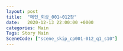 ```yaml
---
layout: post
title:  "메인_회상_001~012장"
date:   2020-12-13 22:00:00 +0000
categories: Main
Tags: Story Main
SceneCode: ["scene_skip_cp001-012_q1_s10"]
---
```

